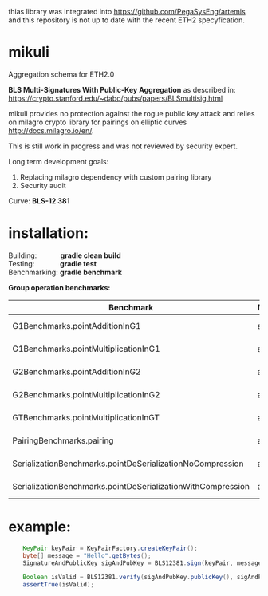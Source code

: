 thias library was integrated into https://github.com/PegaSysEng/artemis and this repository is not up to date with the recent ETH2 specyfication. 

# mikuli

Aggregation schema for ETH2.0

**BLS Multi-Signatures With Public-Key Aggregation** as described in:   
https://crypto.stanford.edu/~dabo/pubs/papers/BLSmultisig.html


mikuli provides no protection against the rogue public key attack and relies on milagro crypto library for pairings on elliptic curves http://docs.milagro.io/en/. 
   
    
This is still work in progress and was not reviewed by security expert. 


Long term development goals:
1. Replacing milagro dependency with custom pairing library 
2. Security audit

Curve: **BLS-12 381**

**installation:** 
============= 

Building: &nbsp;&nbsp;&nbsp;&nbsp;&nbsp;&nbsp;&nbsp;&nbsp;&nbsp;&nbsp;&nbsp;**gradle clean build**  
Testing: &nbsp;&nbsp;&nbsp;&nbsp;&nbsp;&nbsp;&nbsp;&nbsp;&nbsp;&nbsp;&nbsp;&nbsp;**gradle test**  
Benchmarking:  **gradle benchmark**  

**Group operation benchmarks:**


Benchmark                                                  | Mode | Cnt|   Score  | Error | Units
-----------------------------------------------------------|------|----|----------|-------|--------
G1Benchmarks.pointAdditionInG1                             | avgt | 40 | 0.005 ±  | 0.001 | ms/op
G1Benchmarks.pointMultiplicationInG1                       | avgt | 40 | 1.514 ±  | 0.025 | ms/op
G2Benchmarks.pointAdditionInG2                             | avgt | 20 | 0.017 ±  | 0.001 | ms/op
G2Benchmarks.pointMultiplicationInG2                       | avgt | 20 | 4.287 ±  | 0.086 | ms/op
GTBenchmarks.pointMultiplicationInGT                       | avgt | 20 | 0.053 ±  | 0.009 | ms/op
PairingBenchmarks.pairing                                  | avgt | 60 | 13.316 ± | 0.164 | ms/op
SerializationBenchmarks.pointDeSerializationNoCompression  | avgt | 20 | 0.004 ±  | 0.001 | ms/op
SerializationBenchmarks.pointDeSerializationWithCompression| avgt | 20 | 0.189 ±  | 0.005 | ms/op


**example:** 
============= 

```java
    KeyPair keyPair = KeyPairFactory.createKeyPair();
    byte[] message = "Hello".getBytes();
    SignatureAndPublicKey sigAndPubKey = BLS12381.sign(keyPair, message);

    Boolean isValid = BLS12381.verify(sigAndPubKey.publicKey(), sigAndPubKey.signature(), message);
    assertTrue(isValid);
```

